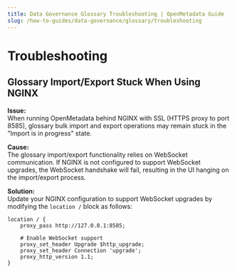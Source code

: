 ```yaml
---
title: Data Governance Glossary Troubleshooting | OpenMetadata Guide
slug: /how-to-guides/data-governance/glossary/troubleshooting
---
```


# Troubleshooting

## Glossary Import/Export Stuck When Using NGINX

**Issue:**  
When running OpenMetadata behind NGINX with SSL (HTTPS proxy to port 8585), glossary bulk import and export operations may remain stuck in the "Import is in progress" state.

**Cause:**  
The glossary import/export functionality relies on WebSocket communication. If NGINX is not configured to support WebSocket upgrades, the WebSocket handshake will fail, resulting in the UI hanging on the import/export process.

**Solution:**  
Update your NGINX configuration to support WebSocket upgrades by modifying the `location /` block as follows:

```nginx
location / {
    proxy_pass http://127.0.0.1:8585;

    # Enable WebSocket support
    proxy_set_header Upgrade $http_upgrade;
    proxy_set_header Connection 'upgrade';
    proxy_http_version 1.1;
}
```
